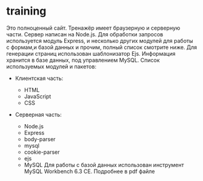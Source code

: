 # training
Это полноценный сайт. 
Тренажёр имеет браузерную и  серверную части. Сервер 
написан на Node.js.  Для обработки запросов используется 
модуль Express,  и несколько других модулей для работы с 
формам,и базой данных и прочим, полный список смотрите 
ниже. Для генерации страниц использован шаблонизатор Ejs. 
Информация хранится в базе данных, под управлением MySQL.
Список используемых модулей и пакетов:
-  Клиентская часть: 
   -  HTML
   -  JavaScript
   -  CSS

- Серверная часть:
  - Node.js
  - Express
  - body-parser
  - mysql
  - cookie-parser
  - ejs
  - MySQL
Для работы с базой данных использован инструмент 
MySQL Workbench 6.3 CE. 
Подробнее в pdf файле
